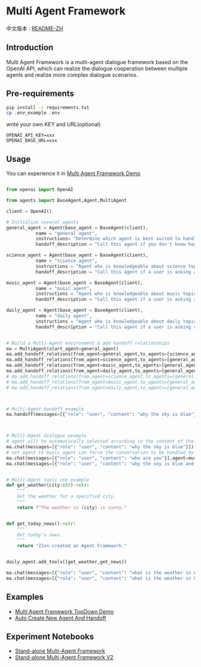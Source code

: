 # Multi Agent Framework

中文版本 : [README-ZH](README-ZH.md)

## Introduction

Multi Agent Framework is a multi-agent dialogue framework based on the OpenAI API, which can realize the dialogue cooperation between multiple agents and realize more complex dialogue scenarios.

## Pre-requirements

```bash
pip install -r requirements.txt
cp .env_example .env
```

write your own KEY and URL(optional)

```
OPENAI_API_KEY=xxx
OPENAI_BASE_URL=xxx
```


## Usage


You can experience it in [Multi Agent Framework Demo](notebook/demo.ipynb)

```python

from openai import OpenAI

from agents import BaseAgent,Agent,MultiAgent

client = OpenAI()

# Initialize several agents
general_agent = Agent(base_agent = BaseAgent(client),
           name = "general agent",
           instructions= "Determine which agent is best suited to handle the user's request, and transfer the conversation to that agent.",
           handoff_description = "Call this agent if you don't know how to answer the user's question or do not has access to the necessary information.")

science_agent = Agent(base_agent = BaseAgent(client),
           name = "science agent",
           instructions = "Agent who is knowledgeable about science topics and can answer questions about them.",
           handoff_description = "Call this agent if a user is asking about a science topic like physics, chemistry, biology, etc.")

music_agent = Agent(base_agent = BaseAgent(client),
           name = "music agent",
           instructions = "Agent who is knowledgeable about music topics and can answer questions about them.",
           handoff_description = "Call this agent if a user is asking about a music topic like music theory, music history, music genres, etc.")

daily_agent = Agent(base_agent = BaseAgent(client),
           name = "daily agent",
           instructions = "Agent who is knowledgeable about daily topics and can answer questions about them.",
           handoff_description = "Call this agent if a user is asking about a daily topic like weather, news, etc.")


# Build a Multi-Agent environment & add handoff relationships
ma = MultiAgent(start_agent=general_agent)
ma.add_handoff_relations(from_agent=general_agent,to_agents=[science_agent,music_agent,daily_agent])
ma.add_handoff_relations(from_agent=science_agent,to_agents=[general_agent])
ma.add_handoff_relations(from_agent=music_agent,to_agents=[general_agent])
ma.add_handoff_relations(from_agent=daily_agent,to_agents=[general_agent])
# ma.add_handoff_relations(from_agent=science_agent,to_agents=[general_agent,music_agent,daily_agent])
# ma.add_handoff_relations(from_agent=music_agent,to_agents=[general_agent,science_agent,daily_agent])
# ma.add_handoff_relations(from_agent=daily_agent,to_agents=[general_agent,science_agent,music_agent])



# Multi-Agent handoff example
ma.handoff(messages=[{"role": "user", "content": "why the sky is blue"}],agent=general_agent)



# Multi-Agent dialogue example
# agent will be automatically selected according to the content of the user's message
ma.chat(messages=[{"role": "user", "content": "why the sky is blue"}])
# set agent to music_agent can force the conversation to be handled by music_agent
ma.chat(messages=[{"role": "user", "content": "who are you"}],agent=music_agent) 
ma.chat(messages=[{"role": "user", "content": "why the sky is blue and recommend me some music"}],agent=general_agent)


# Multi-Agent tools use example
def get_weather(city:str)->str:
    """ 
    Get the weather for a specified city.
    """
    return f"The weather in {city} is sunny."


def get_today_news()->str:
    """ 
    Get today's news.
    """
    return "ZJun created an Agent Framework."


daily_agent.add_tools([get_weather,get_news])

ma.chat(messages=[{"role": "user", "content": "what is the weather in Hangzhou?"}])
ma.chat(messages=[{"role": "user", "content": "what is the weather in Hangzhou and what happened today?"}])


```

## Examples

- [Multi Agent Framework TopDown Demo](notebook/structure_top_down.ipynb)
- [Auto Create New Agent And Handoff](notebook/auto_create_agent.ipynb)

## Experiment Notebooks
- [Stand-alone Multi-Agent Framework](experiment/standalone_multi_framework.ipynb)
- [Stand-alone Multi-Agent Framework V2](experiment/standalone_multi_framework_v2.ipynb)